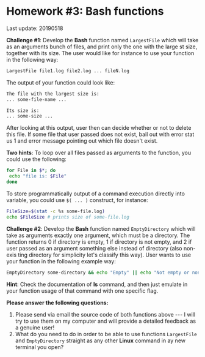 # Homework #3: Bash functions

Last update: 20190518

**Challenge #1**: Develop the **Bash** function named ```LargestFile``` which will take as an arguments bunch of files, and print only the one with the large
st size, together with its size. The user would like for instance to use your function in the following way:
```bash
LargestFile file1.log file2.log ... fileN.log
```
The output of your function could look like:
```bash
The file with the largest size is:
... some-file-name ...

Its size is:
... some-size ...
```
After looking at this output, user then can decide whether or not to delete this file. If some file that user passed does not exist, bail out with error stat
us 1 and error message pointing out which file doesn't exist.

**Two hints**: To loop over all files passed as arguments to the function, you could use the following:
```bash
for File in $*; do
 echo "file is: $File"
done
```

To store programmatically output of a command execution directly into variable, you could use ```$( ... )``` construct, for instance:
```bash
FileSize=$(stat -c %s some-file.log)
echo $FileSize # prints size of some-file.log
```

**Challenge #2**: Develop the **Bash** function named ```EmptyDirectory``` which will take as arguments exactly one argument, which must be a directory. The
function returns 0 if directory is empty, 1 if directory is not empty, and 2 if user passed as an argument something else instead of directory (also non-exis
ting directory for simplicity let's classify this way). User wants to use your function in the following example way:
```bash
EmptyDirectory some-directory && echo "Empty" || echo "Not empty or non-existing"
```

**Hint**: Check the documentation of **ls** command, and then just emulate in your function usage of that command with one specific flag.

**Please answer the following questions:**
1. Please send via email the source code of both functions above --- I will try to use them on my computer and will provide a detailed feedback as a genuine
user!
2. What do you need to do in order to be able to use functions ```LargestFile``` and ```EmptyDirectory```  straight as any other **Linux** command in ay new
terminal you open?
